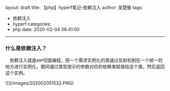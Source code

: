 layout: draft
title: 【php】hyperf笔记-依赖注入
author: 吴楚衡
tags:
  - 依赖注入
  - hyperf
categories:
  - php
date: 2020-02-04 06:41:00
---
### 什么是依赖注入？
&emsp;依赖注入就是`AOP`切面编程，把一个需求实例化的类通过反射机制在一个统一的地方进行实例化，期间通过类型提示的参数对应的依赖类赋值给这个类，然后返回这个实例。
<div style="display:none">
  

``` mermaid
classDiagram
class 容器
class 实例{
    <<instance>>
    - $userInfo : object App\User
}
class Dependence{
    <<config>>
    // 类型提示对应要注入的类
    ...
    'App\UserInterface' => 'App\User' 
    ...
}
class UserInfo{
    <<class>>
}
class User{
    <<class>>
    - $userInfo: Object 
    + __construct(App\UserInterface::class $userInfo) : void
}
容器 --> 实例: 5返回实例
实例 --> 容器:1
容器 <-- User : 2 User类载入容器
Dependence --|> 容器 : 3 查看UserInterface对应的注入类
容器 <|-- UserInfo : 4 根据依赖关系注入
```
</div>
![](/images/202002051532.PNG)
<!--more->
官方的`Di`解释是:即“依赖注入”：组件之间依赖关系由容器在运行期决定,由容器动态的将来依赖关系注入到对象之中。  
&emsp;由于实例都是统一从容器中获取，使得只要修改类型提示关联的类就能全局生效，或者类的单例使用。